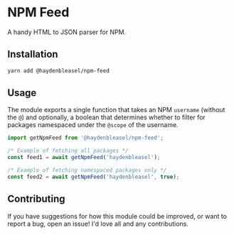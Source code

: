 # NPM Feed

A handy HTML to JSON parser for NPM.

## Installation

```bash
yarn add @haydenbleasel/npm-feed
```

## Usage

The module exports a single function that takes an NPM `username` (without the `@`) and optionally, a boolean that determines whether to filter for packages namespaced under the `@scope` of the username.

```jsx
import getNpmFeed from '@haydenbleasel/npm-feed';

/* Example of fetching all packages */
const feed1 = await getNpmFeed('haydenbleasel');

/* Example of fetching namespaced packages only */
const feed2 = await getNpmFeed('haydenbleasel', true);
```

## Contributing

If you have suggestions for how this module could be improved, or want to report a bug, open an issue! I'd love all and any contributions.
